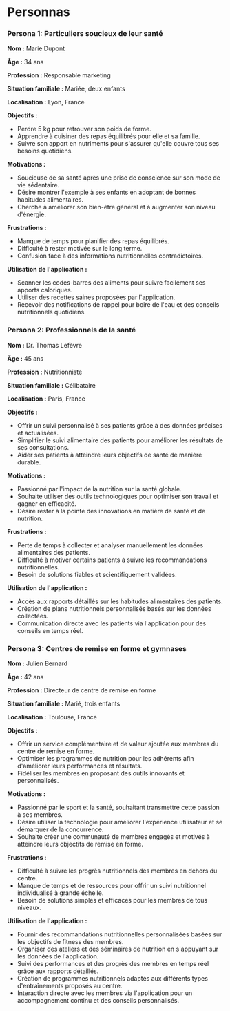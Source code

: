 # Personnas

### Persona 1: Particuliers soucieux de leur santé

**Nom :** Marie Dupont

**Âge :** 34 ans

**Profession :** Responsable marketing

**Situation familiale :** Mariée, deux enfants

**Localisation :** Lyon, France

**Objectifs :**

-   Perdre 5 kg pour retrouver son poids de forme.
-   Apprendre à cuisiner des repas équilibrés pour elle et sa famille.
-   Suivre son apport en nutriments pour s'assurer qu'elle couvre tous ses besoins quotidiens.

**Motivations :**

-   Soucieuse de sa santé après une prise de conscience sur son mode de vie sédentaire.
-   Désire montrer l'exemple à ses enfants en adoptant de bonnes habitudes alimentaires.
-   Cherche à améliorer son bien-être général et à augmenter son niveau d'énergie.

**Frustrations :**

-   Manque de temps pour planifier des repas équilibrés.
-   Difficulté à rester motivée sur le long terme.
-   Confusion face à des informations nutritionnelles contradictoires.

**Utilisation de l'application :**

-   Scanner les codes-barres des aliments pour suivre facilement ses apports caloriques.
-   Utiliser des recettes saines proposées par l'application.
-   Recevoir des notifications de rappel pour boire de l'eau et des conseils nutritionnels quotidiens.

### Persona 2: Professionnels de la santé

**Nom :** Dr. Thomas Lefèvre

**Âge :** 45 ans

**Profession :** Nutritionniste

**Situation familiale :** Célibataire

**Localisation :** Paris, France

**Objectifs :**

-   Offrir un suivi personnalisé à ses patients grâce à des données précises et actualisées.
-   Simplifier le suivi alimentaire des patients pour améliorer les résultats de ses consultations.
-   Aider ses patients à atteindre leurs objectifs de santé de manière durable.

**Motivations :**

-   Passionné par l'impact de la nutrition sur la santé globale.
-   Souhaite utiliser des outils technologiques pour optimiser son travail et gagner en efficacité.
-   Désire rester à la pointe des innovations en matière de santé et de nutrition.

**Frustrations :**

-   Perte de temps à collecter et analyser manuellement les données alimentaires des patients.
-   Difficulté à motiver certains patients à suivre les recommandations nutritionnelles.
-   Besoin de solutions fiables et scientifiquement validées.

**Utilisation de l'application :**

-   Accès aux rapports détaillés sur les habitudes alimentaires des patients.
-   Création de plans nutritionnels personnalisés basés sur les données collectées.
-   Communication directe avec les patients via l'application pour des conseils en temps réel.


### Persona 3: Centres de remise en forme et gymnases

**Nom :** Julien Bernard

**Âge :** 42 ans

**Profession :** Directeur de centre de remise en forme

**Situation familiale :** Marié, trois enfants

**Localisation :** Toulouse, France

**Objectifs :**

-   Offrir un service complémentaire et de valeur ajoutée aux membres du centre de remise en forme.
-   Optimiser les programmes de nutrition pour les adhérents afin d'améliorer leurs performances et résultats.
-   Fidéliser les membres en proposant des outils innovants et personnalisés.

**Motivations :**

-   Passionné par le sport et la santé, souhaitant transmettre cette passion à ses membres.
-   Désire utiliser la technologie pour améliorer l'expérience utilisateur et se démarquer de la concurrence.
-   Souhaite créer une communauté de membres engagés et motivés à atteindre leurs objectifs de remise en forme.

**Frustrations :**

-   Difficulté à suivre les progrès nutritionnels des membres en dehors du centre.
-   Manque de temps et de ressources pour offrir un suivi nutritionnel individualisé à grande échelle.
-   Besoin de solutions simples et efficaces pour les membres de tous niveaux.

**Utilisation de l'application :**

-   Fournir des recommandations nutritionnelles personnalisées basées sur les objectifs de fitness des membres.
-   Organiser des ateliers et des séminaires de nutrition en s'appuyant sur les données de l'application.
-   Suivi des performances et des progrès des membres en temps réel grâce aux rapports détaillés.
-   Création de programmes nutritionnels adaptés aux différents types d'entraînements proposés au centre.
-   Interaction directe avec les membres via l'application pour un accompagnement continu et des conseils personnalisés.